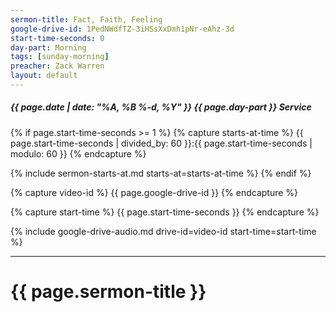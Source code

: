 ```yaml
---
sermon-title: Fact, Faith, Feeling
google-drive-id: 1PedNWdfTZ-3iHSsXxDmh1pNr-eAhz-3d
start-time-seconds: 0
day-part: Morning
tags: [sunday-morning]
preacher: Zack Warren
layout: default
---
```


##### {{ page.date | date: "%A, %B %-d, %Y" }} {{ page.day-part }} Service

{% if page.start-time-seconds >= 1 %}
{% capture starts-at-time %}
{{ page.start-time-seconds | divided_by: 60 }}:{{ page.start-time-seconds | modulo: 60 }}
{% endcapture %}

{% include sermon-starts-at.md starts-at=starts-at-time %}
{% endif %}

{% capture video-id %}
{{ page.google-drive-id }}
{% endcapture %}

{% capture start-time %}
{{ page.start-time-seconds }}
{% endcapture %}

{% include google-drive-audio.md drive-id=video-id start-time=start-time %}

***

# {{ page.sermon-title }}

